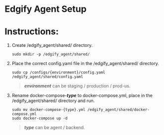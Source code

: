 # Edgify Agent Setup

# Instructions:
1. Create /edgify_agent/shared/ directory.
    ```
    sudo mkdir -p /edgify_agent/shared/
    ```
2. Place the correct config.yaml file in the /edgify_agent/shared/ directory.
   
    ```
    sudo cp /configs/{environment}/config.yaml /edgify_agent/shared/config.yaml
    ``` 
    > __*environment*__ can be staging / production / prod-us.
3. Rename docker-compose-__*type*__ to docker-compose.yml, place in the /edgify_agent/shared/ directory and run.
    ```
    sudo mv docker-compose-{type}.yml /edgify_agent/shared/docker-compose.yml
    sudo docker-compose up -d
    ```  
    > __*type*__ can be agent / backend.
